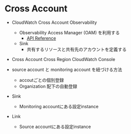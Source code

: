 # Cross Account

* CloudWatch Cross Account Observability
  * Observability Access Manager (OAM) を利用する
    * [API Reference](https://docs.aws.amazon.com/OAM/latest/APIReference/Welcome.html)
  * Sink
    * 共有するリソースと共有先のアカウントを定義する
* Cross Account Cross Region CloudWatch Console

* source account と monitoring account を紐づける方法
  * accoutごとの個別登録
  * Organization 配下の自動登録

* Sink
  * Monitoring accountにある設定instance
* Link
  * Source accountにある設定instance
